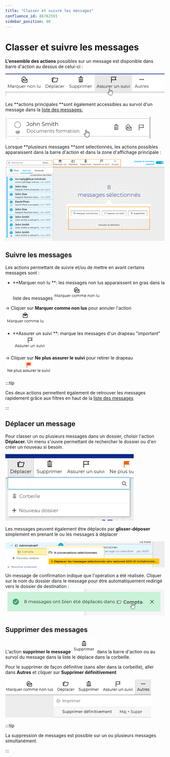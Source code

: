 ```yaml
---
title: "Classer et suivre les messages"
confluence_id: 86762591
sidebar_position: 80
---
```

# Classer et suivre les messages


**L'ensemble des actions** possibles sur un message est disponible dans barre d'action au dessus de celui-ci :

![](../../attachments/86762591/86764536.png)

Les **actions principales **sont également accessibles au survol d'un message dans la [liste des messages:](/Guide_de_l_utilisateur/La_messagerie/Gérer_la_liste_des_messages/)

![](../../attachments/86762591/86764535.png)

Lorsque **plusieurs messages **sont sélectionnés, les actions possibles apparaissent dans la barre d'action et dans la zone d'affichage principale :

![](../../attachments/86762591/86764534.png)

## Suivre les messages

Les actions permettant de suivre et/ou de mettre en avant certains messages sont :

- **Marquer non lu **: les messages non lus apparaissent en gras dans la liste des messages![](../../attachments/86762591/86764533.png)


→ Cliquer sur **Marquer comme non lus** pour annuler l'action ![](../../attachments/86762591/86764532.png)

- **Assurer un suivi **: marque les messages d'un drapeau "important"![](../../attachments/86762591/86764531.png)


→ Cliquer sur **Ne plus assurer le suivi** pour retirer le drapeau ![](../../attachments/86762591/86764530.png)


:::tip

Ces deux actions permettent également de retrouver les messages rapidement grâce aux filtres en haut de la [liste des messages](/Guide_de_l_utilisateur/La_messagerie/Gérer_la_liste_des_messages/)

:::


## Déplacer un message

Pour classer un ou plusieurs messages dans un dossier, choisir l'action **Déplacer.** Un menu s'ouvre permettant de rechercher le dossier ou d'en créer un nouveau si besoin.

![](../../attachments/86762591/86764529.png)


Les messages peuvent également être déplacés par **glisser-déposer** simplement en prenant le ou les messages à déplacer

![](../../attachments/86762591/86764528.png)


Un message de confirmation indique que l'opération a été réalisée. Cliquer sur le nom du dossier dans le message pour être automatiquement redirigé vers le dossier de destination :
![](../../attachments/86762591/86764527.png)


## Supprimer des messages

L'action **supprimer le message** ![](../../attachments/86762591/86764526.png)dans la barre d'action ou au survol du message dans la liste le déplace dans la corbeille.

Pour le supprimer de façon définitive (sans aller dans la corbeille), aller dans **Autres** et cliquer sur **Supprimer définitivement**

![](../../attachments/86762591/86764525.png)


:::tip

La suppression de messages est possible sur un ou plusieurs messages simultanément.

:::


